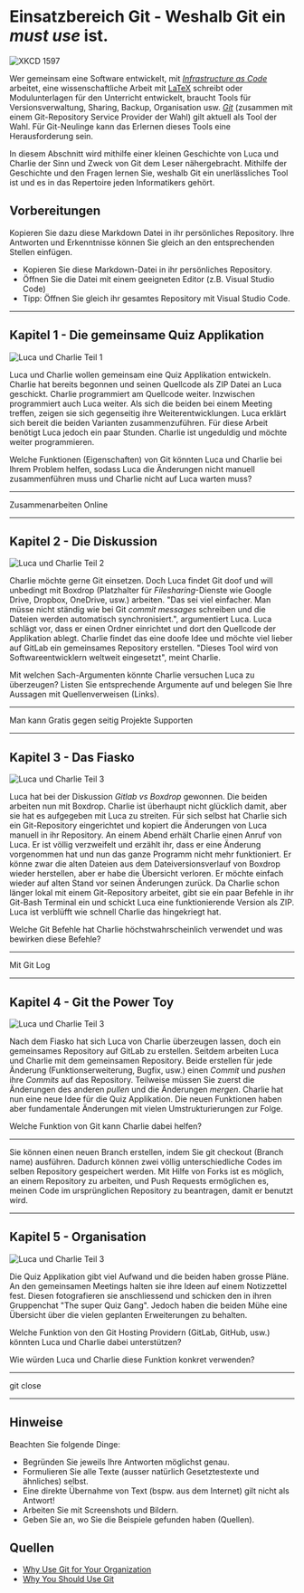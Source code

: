 # Einsatzbereich Git - Weshalb Git ein *must use* ist. 
![XKCD 1597](https://imgs.xkcd.com/comics/git.png)

Wer gemeinsam eine Software entwickelt, mit [*Infrastructure as Code*](https://en.wikipedia.org/wiki/Infrastructure_as_code) arbeitet, eine wissenschaftliche Arbeit mit [LaTeX](https://en.wikipedia.org/wiki/LaTeX) schreibt oder Modulunterlagen für den Unterricht entwickelt, braucht Tools für Versionsverwaltung, Sharing, Backup, Organisation usw. [*Git*](https://en.wikipedia.org/wiki/Git) (zusammen mit einem Git-Repository Service Provider der Wahl) gilt aktuell als Tool der Wahl. Für Git-Neulinge kann das Erlernen dieses Tools eine Herausforderung sein. 

In diesem Abschnitt wird mithilfe einer kleinen Geschichte von Luca und Charlie der Sinn und Zweck von Git dem Leser nähergebracht. Mithilfe der Geschichte und den Fragen lernen Sie, weshalb Git ein unerlässliches Tool ist und es in das Repertoire jeden Informatikers gehört. 


## Vorbereitungen
Kopieren Sie dazu diese Markdown Datei in ihr persönliches Repository. Ihre Antworten und Erkenntnisse können Sie gleich an den entsprechenden Stellen einfügen. 

 - Kopieren Sie diese Markdown-Datei in ihr persönliches Repository.
 - Öffnen Sie die Datei mit einem geeigneten Editor (z.B. Visual Studio Code)
 - Tipp: Öffnen Sie gleich ihr gesamtes Repository mit Visual Studio Code. 

---

## Kapitel 1 - Die gemeinsame Quiz Applikation
![Luca und Charlie Teil 1](images/LucaCharlieTeil1.PNG)

Luca und Charlie wollen gemeinsam eine Quiz Applikation entwickeln. Charlie hat bereits begonnen und seinen Quellcode als ZIP Datei an Luca geschickt. Charlie programmiert am Quellcode weiter. Inzwischen programmiert auch Luca weiter. Als sich die beiden bei einem Meeting treffen, zeigen sie sich gegenseitig ihre Weiterentwicklungen. Luca erklärt sich bereit die beiden Varianten zusammenzuführen. Für diese Arbeit benötigt Luca jedoch ein paar Stunden. Charlie ist ungeduldig und möchte weiter programmieren. 

Welche Funktionen (Eigenschaften) von Git könnten Luca und Charlie bei Ihrem Problem helfen, sodass Luca die Änderungen nicht manuell zusammenführen muss und Charlie nicht auf Luca warten muss?

---

Zusammenarbeiten Online

---

## Kapitel 2 - Die Diskussion
![Luca und Charlie Teil 2](images/LucaCharlieTeil2.PNG)

Charlie möchte gerne Git einsetzen. Doch Luca findet Git doof und will unbedingt mit Boxdrop (Platzhalter für *Filesharing*-Dienste wie Google Drive, Dropbox, OneDrive, usw.) arbeiten. "Das sei viel einfacher. Man müsse nicht ständig wie bei Git *commit messages* schreiben und die Dateien werden automatisch synchronisiert.", argumentiert Luca. Luca schlägt vor, dass er einen Ordner einrichtet und dort den Quellcode der Applikation ablegt. Charlie findet das eine doofe Idee und möchte viel lieber auf GitLab ein gemeinsames Repository erstellen. "Dieses Tool wird von Softwareentwicklern weltweit eingesetzt", meint Charlie.

Mit welchen Sach-Argumenten könnte Charlie versuchen Luca zu überzeugen? Listen Sie entsprechende Argumente auf und belegen Sie Ihre Aussagen mit Quellenverweisen (Links). 

---

Man kann Gratis gegen seitig Projekte Supporten

---


## Kapitel 3 - Das Fiasko
![Luca und Charlie Teil 3](images/LucaCharlieTeil3.PNG)

Luca hat bei der Diskussion *Gitlab vs Boxdrop* gewonnen. Die beiden arbeiten nun mit Boxdrop. Charlie ist überhaupt nicht glücklich damit, aber sie hat es aufgegeben mit Luca zu streiten. Für sich selbst hat Charlie sich ein Git-Repository eingerichtet und kopiert die Änderungen von Luca manuell in ihr Repository. An einem Abend erhält Charlie einen Anruf von Luca. Er ist völlig verzweifelt und erzählt ihr, dass er eine Änderung vorgenommen hat und nun das ganze Programm nicht mehr funktioniert. Er könne zwar die alten Dateien aus dem Dateiversionsverlauf von Boxdrop wieder herstellen, aber er habe die Übersicht verloren. Er möchte einfach wieder auf alten Stand vor seinen Änderungen zurück. Da Charlie schon länger lokal mit einem Git-Repository arbeitet, gibt sie ein paar Befehle in ihr Git-Bash Terminal ein und schickt Luca eine funktionierende Version als ZIP. Luca ist verblüfft wie schnell Charlie das hingekriegt hat. 

Welche Git Befehle hat Charlie höchstwahrscheinlich verwendet und was bewirken diese Befehle?

---

Mit Git Log

---

## Kapitel 4 - Git the Power Toy

![Luca und Charlie Teil 3](images/LucaCharlieTeil4.PNG)

Nach dem Fiasko hat sich Luca von Charlie überzeugen lassen, doch ein gemeinsames Repository auf GitLab zu erstellen. Seitdem arbeiten Luca und Charlie mit dem gemeinsamen Repository. Beide erstellen für jede Änderung (Funktionserweiterung, Bugfix, usw.) einen *Commit* und *pushen* ihre *Commits* auf das Repository. Teilweise müssen Sie zuerst die Änderungen des anderen *pullen* und die Änderungen *mergen*. Charlie hat nun eine neue Idee für die Quiz Applikation. Die neuen Funktionen haben aber fundamentale Änderungen mit vielen Umstrukturierungen zur Folge. 

Welche Funktion von Git kann Charlie dabei helfen?

---

Sie können einen neuen Branch erstellen, indem Sie git checkout (Branch name) ausführen. Dadurch können zwei völlig unterschiedliche Codes im selben Repository gespeichert werden. Mit Hilfe von Forks ist es möglich, an einem Repository zu arbeiten, und Push Requests ermöglichen es, meinen Code im ursprünglichen Repository zu beantragen, damit er benutzt wird.


---

## Kapitel 5 - Organisation

![Luca und Charlie Teil 3](images/LucaCharlieTeil5.PNG)

Die Quiz Applikation gibt viel Aufwand und die beiden haben grosse Pläne. An den gemeinsamen Meetings halten sie ihre Ideen auf einem Notizzettel fest. Diesen fotografieren sie anschliessend und schicken den in ihren Gruppenchat "The super Quiz Gang". Jedoch haben die beiden Mühe eine Übersicht über die vielen geplanten Erweiterungen zu behalten. 

Welche Funktion von den Git Hosting Providern (GitLab, GitHub, usw.) könnten Luca und Charlie dabei unterstützen?

Wie würden Luca und Charlie diese Funktion konkret verwenden?

---

git close

---

## Hinweise
Beachten Sie folgende Dinge:
 - Begründen Sie jeweils Ihre Antworten möglichst genau. 
 - Formulieren Sie alle Texte (ausser natürlich Gesetztestexte und ähnliches) selbst. 
 - Eine direkte Übernahme von Text (bspw. aus dem Internet) gilt nicht als Antwort!
 - Arbeiten Sie mit Screenshots und Bildern. 
 - Geben Sie an, wo Sie die Beispiele gefunden haben (Quellen).


## Quellen
 - [Why Use Git for Your Organization](https://www.atlassian.com/git/tutorials/why-git)
 - [Why You Should Use Git](https://www.webfx.com/blog/web-design/why-you-should-use-git/)
